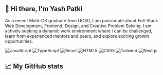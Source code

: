 ## 👋 Hi there, I'm Yash Patki

<!--
**YashPatki02/YashPatki02** is a ✨ _special_ ✨ repository because its `README.md` (this file) appears on your GitHub profile.

Here are some ideas to get you started:

- 🔭 I’m currently working on ...
- 🌱 I’m currently learning ...
- 👯 I’m looking to collaborate on ...
- 🤔 I’m looking for help with ...
- 💬 Ask me about ...
- 📫 How to reach me: ...
- 😄 Pronouns: ...
- ⚡ Fun fact: ...
-->

As a recent Math-CS graduate from UCSD, I am passionate about Full-Stack Web Development, Frontend, Design, and Creative Problem Solving. I am actively seeking a dynamic work environment where I can be challenged, learn from experienced mentors and peers, and explore exciting growth opportunities. 

<div class="badges-intro">

![JavaScript](https://img.shields.io/badge/-JavaScript-000000?style=flat&logo=javascript&logoColor=#F7DF1E)
![TypeScript](https://img.shields.io/badge/-TypeScript-000000?style=flat&logo=typescript&logoColor=#3178C6)
![React](https://img.shields.io/badge/-React-000000?style=flat&logo=react&logoColor=#DD0031)
![HTML5](https://img.shields.io/badge/-HTML5-000000?style=flat&logo=html5&logoColor=#E34F26)
![CSS3](https://img.shields.io/badge/-CSS3-000000?style=flat&logo=css3&logoColor=#1572B6)
![Tailwind](https://img.shields.io/badge/-TailwindCSS-000000?style=flat&logo=tailwindcss&logoColor=#7952B3)
![Next.js](https://img.shields.io/badge/-Next.js-000000?style=flat&logo=nextdotjs&logoColor=#FFCA28)

</div>

## 📈 My GitHub stats

<!-- <div class="badges-githubstats">
  <p align="center">
    <img src="https://github-readme-stats.vercel.app/api?username=YashPatki02&theme=tokyonight&show_icons=true&hide_border=true&count_private=true" alt="YashPatki02's Stats" height="165">
    <img src="https://github-readme-streak-stats.herokuapp.com/?user=YashPatki02&theme=tokyonight&hide_border=true" alt="YashPatki02's Streak" height="165">
<!--     <img height="137px" src="https://github-readme-stats.vercel.app/api/top-langs/?username=YashPatki02&hide=html&hide_title=true&hide_border=true&layout=compact&langs_count=6&theme=tokyonight" />
  </p> -->

